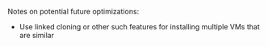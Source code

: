 Notes on potential future optimizations:

* Use linked cloning or other such features for installing multiple VMs that are similar